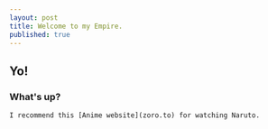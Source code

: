```yaml
---
layout: post
title: Welcome to my Empire.
published: true
---
```

## Yo!
### What's up?
	I recommend this [Anime website](zoro.to) for watching Naruto.
